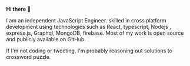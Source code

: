 **Hi there** 👋



I am an independent JavaScript Engineer. skilled in cross platform development using technologies such as React, typescript, Nodejs , express.js, Graphql, MongoDB, firebase.
Most of my work is open source and publicly available on GitHub.

If I'm not coding or tweeting, I'm probably reasoning out solutions to crossword puzzle.


 



<!--
**PenuelCodes/PenuelCodes** is a ✨ _special_ ✨ repository because its `README.md` (this file) appears on your GitHub profile.

Here are some ideas to get you started:

- 🔭 I’m currently working on ...
- 🌱 I’m currently learning ...
- 👯 I’m looking to collaborate on ...
- 🤔 I’m looking for help with ...
- 💬 Ask me about ...
- 📫 How to reach me: ...
- 😄 Pronouns: ...
- ⚡ Fun fact: ...
-->

